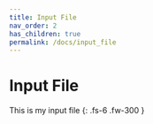 ```yaml
---
title: Input File
nav_order: 2
has_children: true
permalink: /docs/input_file
---
```


# Input File 

This is my input file 
{: .fs-6 .fw-300 }